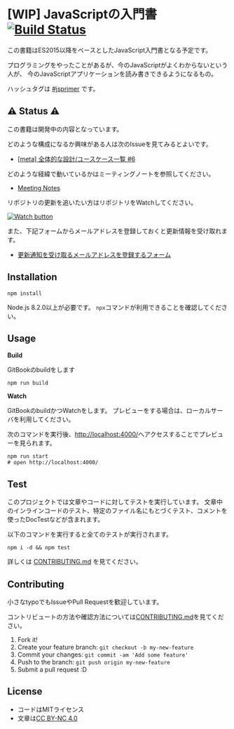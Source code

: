 # [WIP] JavaScriptの入門書 [![Build Status](https://travis-ci.org/asciidwango/js-primer.svg?branch=master)](https://travis-ci.org/asciidwango/js-primer)

この書籍はES2015以降をベースとしたJavaScript入門書となる予定です。

プログラミングをやったことがあるが、今のJavaScriptがよくわからないという人が、
今のJavaScriptアプリケーションを読み書きできるようになるもの。

ハッシュタグは [#jsprimer](https://twitter.com/intent/tweet?hashtags=jsprimer) です。

## :warning: Status :warning:

この書籍は開発中の内容となっています。

どのような構成になるか興味がある人は次のIssueを見てみるとよいです。

- [[meta] 全体的な設計/ユースケース一覧 #6](https://github.com/asciidwango/js-primer/issues/6 "[meta] 全体的な設計/ユースケース一覧 #6")

どのような経緯で動いているかはミーティングノートを参照してください。

- [Meeting Notes](https://github.com/asciidwango/js-primer/tree/master/meetings "Meeting Notes")

リポジトリの更新を追いたい方はリポジトリをWatchしてください。

[![Watch button](./source/landing/img/repo-actions-watch.png)](https://github.com/asciidwango/js-primer/watchers)

また、下記フォームからメールアドレスを登録しておくと更新情報を受け取れます。

- [更新通知を受け取るメールアドレスを登録するフォーム](http://eepurl.com/b674IX)

## Installation

    npm install

Node.js 8.2.0以上が必要です。
`npx`コマンドが利用できることを確認してください。

## Usage

**Build**

GitBookのbuildをします

    npm run build

**Watch**

GitBookのbuildかつWatchをします。
プレビューをする場合は、ローカルサーバを利用してください。

次のコマンドを実行後、[http://localhost:4000/](http://localhost:4000/)へアクセスすることでプレビューを見られます。

    npm run start
    # open http://localhost:4000/


## Test

このプロジェクトでは文章やコードに対してテストを実行しています。
文章中のインラインコードのテスト、特定のファイル名にもとづくテスト、コメントを使ったDocTestなどが含まれます。

以下のコマンドを実行すると全てのテストが実行されます。

    npm i -d && npm test


詳しくは [CONTRIBUTING.md](./CONTRIBUTING.md) を見てください。

## Contributing

小さなtypoでもIssueやPull Requestを歓迎しています。

コントリビュートの方法や確認方法については[CONTRIBUTING.md](./CONTRIBUTING.md)を見てください。

1. Fork it!
2. Create your feature branch: `git checkout -b my-new-feature`
3. Commit your changes: `git commit -am 'Add some feature'`
4. Push to the branch: `git push origin my-new-feature`
5. Submit a pull request :D

## License

- コードはMITライセンス
- 文章は[CC BY-NC 4.0](http://creativecommons.org/licenses/by-nc/4.0/ "CC BY-NC 4.0")
